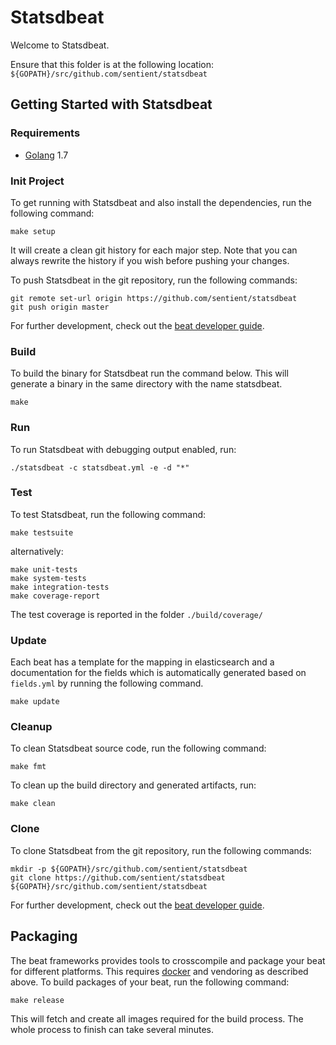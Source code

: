 # Statsdbeat

Welcome to Statsdbeat.

Ensure that this folder is at the following location:
`${GOPATH}/src/github.com/sentient/statsdbeat`

## Getting Started with Statsdbeat

### Requirements

* [Golang](https://golang.org/dl/) 1.7

### Init Project
To get running with Statsdbeat and also install the
dependencies, run the following command:

```
make setup
```

It will create a clean git history for each major step. Note that you can always rewrite the history if you wish before pushing your changes.

To push Statsdbeat in the git repository, run the following commands:

```
git remote set-url origin https://github.com/sentient/statsdbeat
git push origin master
```

For further development, check out the [beat developer guide](https://www.elastic.co/guide/en/beats/libbeat/current/new-beat.html).

### Build

To build the binary for Statsdbeat run the command below. This will generate a binary
in the same directory with the name statsdbeat.

```
make
```


### Run

To run Statsdbeat with debugging output enabled, run:

```
./statsdbeat -c statsdbeat.yml -e -d "*"
```


### Test

To test Statsdbeat, run the following command:

```
make testsuite
```

alternatively:
```
make unit-tests
make system-tests
make integration-tests
make coverage-report
```

The test coverage is reported in the folder `./build/coverage/`

### Update

Each beat has a template for the mapping in elasticsearch and a documentation for the fields
which is automatically generated based on `fields.yml` by running the following command.

```
make update
```


### Cleanup

To clean  Statsdbeat source code, run the following command:

```
make fmt
```

To clean up the build directory and generated artifacts, run:

```
make clean
```


### Clone

To clone Statsdbeat from the git repository, run the following commands:

```
mkdir -p ${GOPATH}/src/github.com/sentient/statsdbeat
git clone https://github.com/sentient/statsdbeat ${GOPATH}/src/github.com/sentient/statsdbeat
```


For further development, check out the [beat developer guide](https://www.elastic.co/guide/en/beats/libbeat/current/new-beat.html).


## Packaging

The beat frameworks provides tools to crosscompile and package your beat for different platforms. This requires [docker](https://www.docker.com/) and vendoring as described above. To build packages of your beat, run the following command:

```
make release
```

This will fetch and create all images required for the build process. The whole process to finish can take several minutes.

